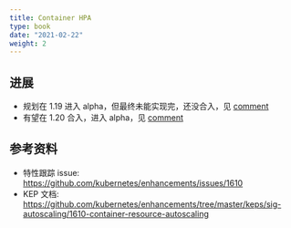 ```yaml
---
title: Container HPA
type: book
date: "2021-02-22"
weight: 2
---
```


## 进展

* 规划在 1.19 进入 alpha，但最终未能实现完，还没合入，见 [comment](https://github.com/kubernetes/enhancements/issues/1610#issuecomment-631216704)
* 有望在 1.20 合入，进入 alpha，见 [comment](https://github.com/kubernetes/enhancements/issues/1610#issuecomment-691667871)

## 参考资料

* 特性跟踪 issue: https://github.com/kubernetes/enhancements/issues/1610
* KEP 文档: https://github.com/kubernetes/enhancements/tree/master/keps/sig-autoscaling/1610-container-resource-autoscaling